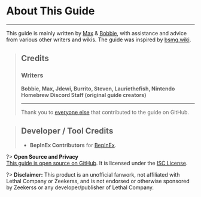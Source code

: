 # About This Guide
---
This guide is mainly written by [Max](https://github.com/MaxWasUnavailable) & [Bobbie](https://twitter.com/VRBobbie), with assistance and advice from various other writers and wikis. The guide was inspired by [bsmg.wiki](https://bsmg.wiki).

> ## Credits
>
> ### Writers
> **Bobbie, Max, Jdewi, Burrito, Steven, Lauriethefish, Nintendo Homebrew Discord Staff (original guide creators)**
>
> ---
> Thank you to [everyone else](https://github.com/legoandmars/LethalCompanyModdingWiki/graphs/contributors) that contributed to the guide on GitHub.

>
> ## Developer / Tool Credits
>
> - **BepInEx Contributors** for [BepInEx](https://github.com/BepInEx/BepInEx).
>

?> **Open Source and Privacy**  
[This guide is open source on GitHub](https://github.com/legoandmars/LethalCompanyModdingWiki). It is licensed under the [ISC License](https://github.com/legoandmars/LethalCompanyModdingWiki/blob/master/LICENSE.md).  

?> **Disclaimer:**
This product is an unofficial fanwork, not affiliated with Lethal Company or Zeekerss, and is not endorsed or otherwise sponsored by Zeekerss or any developer/publisher of Lethal Company.